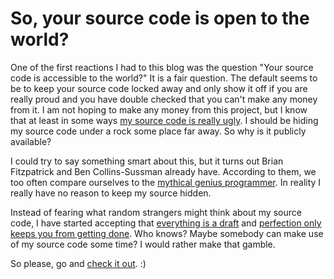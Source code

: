 So, your source code is open to the world?
==========================================

One of the first reactions I had to this blog was the question "Your source code is accessible to the world?" It is a fair question. The default seems to be to keep your source code locked away and only show it off if you are really proud and you have double checked that you can't make any money from it. I am not hoping to make any money from this project, but I know that at least in some ways [my source code is really ugly][02]. I should be hiding my source code under a rock some place far away. So why is it publicly available?

I could try to say something smart about this, but it turns out Brian Fitzpatrick and Ben Collins-Sussman already have. According to them, we too often compare ourselves to the [mythical genius programmer][myth]. In reality I really have no reason to keep my source hidden.

Instead of fearing what random strangers might think about my source code, I have started accepting that [everything is a draft][done] and [perfection only keeps you from getting done][done]. Who knows? Maybe somebody can make use of my source code some time? I would rather make that gamble.

So please, go and [check it out][source]. :)


[02]: 02-2009-08-22-GL_PROJECTION-abuse.html
[myth]: http://code.google.com/events/io/sessions/MythGeniusProgrammer.html
[source]: http://munkeliv.ath.cx/~mag/hg/hgwebdir.cgi/simplemodel/
[done]: http://www.brepettis.com/blog/2009/3/3/the-cult-of-done-manifesto.html
